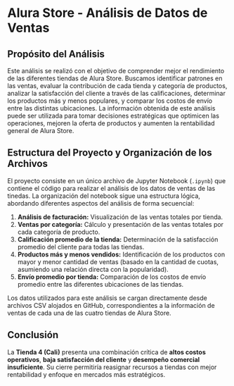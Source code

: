# Alura Store - Análisis de Datos de Ventas

## Propósito del Análisis

Este análisis se realizó con el objetivo de comprender mejor el rendimiento de las diferentes tiendas de Alura Store. Buscamos identificar patrones en las ventas, evaluar la contribución de cada tienda y categoría de productos, analizar la satisfacción del cliente a través de las calificaciones, determinar los productos más y menos populares, y comparar los costos de envío entre las distintas ubicaciones. La información obtenida de este análisis puede ser utilizada para tomar decisiones estratégicas que optimicen las operaciones, mejoren la oferta de productos y aumenten la rentabilidad general de Alura Store.

## Estructura del Proyecto y Organización de los Archivos

El proyecto consiste en un único archivo de Jupyter Notebook (`.ipynb`) que contiene el código para realizar el análisis de los datos de ventas de las tinedas. La organización del notebook sigue una estructura lógica, abordando diferentes aspectos del análisis de forma secuencial:

1.  **Análisis de facturación:** Visualización de las ventas totales por tienda.
2.  **Ventas por categoría:** Cálculo y presentación de las ventas totales por cada categoría de producto.
3.  **Calificación promedio de la tienda:** Determinación de la satisfacción promedio del cliente para todas las tiendas.
4.  **Productos más y menos vendidos:** Identificación de los productos con mayor y menor cantidad de ventas (basado en la cantidad de cuotas, asumiendo una relación directa con la popularidad).
5.  **Envío promedio por tienda:** Comparación de los costos de envío promedio entre las diferentes ubicaciones de las tiendas.

Los datos utilizados para este análisis se cargan directamente desde archivos CSV alojados en GitHub, correspondientes a la información de ventas de cada una de las cuatro tiendas de Alura Store.

## Conclusión  
La **Tienda 4 (Cali)** presenta una combinación crítica de **altos costos operativos**, **baja satisfacción del cliente** y **desempeño comercial insuficiente**. Su cierre permitiría reasignar recursos a tiendas con mejor rentabilidad y enfoque en mercados más estratégicos.
